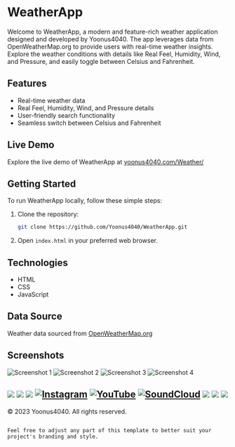 # WeatherApp

Welcome to WeatherApp, a modern and feature-rich weather application designed and developed by Yoonus4040. The app leverages data from OpenWeatherMap.org to provide users with real-time weather insights. Explore the weather conditions with details like Real Feel, Humidity, Wind, and Pressure, and easily toggle between Celsius and Fahrenheit.

## Features

- Real-time weather data
- Real Feel, Humidity, Wind, and Pressure details
- User-friendly search functionality
- Seamless switch between Celsius and Fahrenheit

## Live Demo

Explore the live demo of WeatherApp at [yoonus4040.com/Weather/](https://yoonus4040.com/Weather/)

## Getting Started

To run WeatherApp locally, follow these simple steps:

1. Clone the repository:

   ```bash
   git clone https://github.com/Yoonus4040/WeatherApp.git
   ```

2. Open `index.html` in your preferred web browser.

## Technologies

- HTML
- CSS
- JavaScript

## Data Source

Weather data sourced from [OpenWeatherMap.org](https://openweathermap.org/)

## Screenshots

![Screenshot 1](https://github.com/Yoonus4040/WeatherApp/assets/101514210/05c703a4-26b7-41f5-8fdb-aeeb4aa24d79)
![Screenshot 2](https://github.com/Yoonus4040/WeatherApp/assets/101514210/4ee8cf4b-1a97-4c31-8800-304e2f5348eb)
![Screenshot 3](https://github.com/Yoonus4040/WeatherApp/assets/101514210/11781882-b97e-46a9-b098-e948b530b48c)
![Screenshot 4](https://github.com/Yoonus4040/WeatherApp/assets/101514210/e280156f-2f8e-41a3-bbec-42f96aee91c2)

![](https://img.shields.io/badge/HTML5-E34F26?style=for-the-badge&logo=html5&logoColor=white)
![](https://img.shields.io/badge/JavaScript-323330?style=for-the-badge&logo=javascript&logoColor=F7DF1E)
![](https://img.shields.io/badge/CSS3-264de4?style=for-the-badge&logo=css3&logoColor=white)
[![Instagram](https://img.shields.io/badge/Instagram-E1306C?style=for-the-badge&logo=instagram&logoColor=white)](https://www.instagram.com/yoonus4040/?igshid=ZDdkNTZiNTM%3D)
[![YouTube](https://img.shields.io/badge/YouTube-FF0000?style=for-the-badge&logo=YouTube&logoColor=white)](https://www.youtube.com/@yoonus4040)
[![SoundCloud](https://img.shields.io/badge/SoundCloud-ff7700?style=for-the-badge&logo=SoundCloud&logoColor=white)](https://soundcloud.com/yoonus-ibrahim-87475059)
[![](https://img.shields.io/badge/Dribbble-EA4C89?style=for-the-badge&logo=dribbble&logoColor=white)](https://dribbble.com/Yoonus4040)
[![](https://img.shields.io/badge/chess.com-6a9b41?style=for-the-badge&logo=&logoColor=white)](https://www.chess.com/member/yoonus4040)
[![](https://img.shields.io/badge/Yoonus4040-ef4040?style=for-the-badge&logo=lll&logoColor=white)](https://yoonus4040.com)
---

© 2023 Yoonus4040. All rights reserved.
```

Feel free to adjust any part of this template to better suit your project's branding and style.
